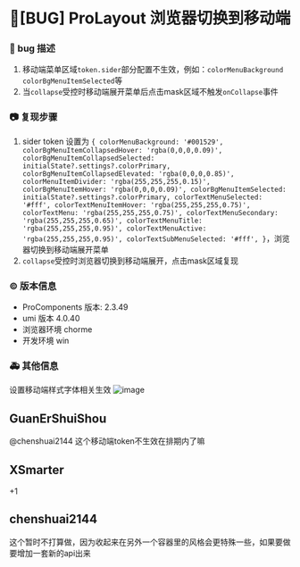 # 🐛[BUG] ProLayout 浏览器切换到移动端

### 🐛 bug 描述

1. 移动端菜单区域`token.sider`部分配置不生效，例如：`colorMenuBackground` `colorBgMenuItemSelected`等
2. 当`collapse`受控时移动端展开菜单后点击mask区域不触发`onCollapse`事件

### 📷 复现步骤

1. sider token 设置为 `{
          colorMenuBackground: '#001529',
        colorBgMenuItemCollapsedHover: 'rgba(0,0,0,0.09)',
        colorBgMenuItemCollapsedSelected: initialState?.settings?.colorPrimary,
        colorBgMenuItemCollapsedElevated: 'rgba(0,0,0,0.85)',
        colorMenuItemDivider: 'rgba(255,255,255,0.15)',
        colorBgMenuItemHover: 'rgba(0,0,0,0.09)',
        colorBgMenuItemSelected: initialState?.settings?.colorPrimary,
        colorTextMenuSelected: '#fff',
        colorTextMenuItemHover: 'rgba(255,255,255,0.75)',
        colorTextMenu: 'rgba(255,255,255,0.75)',
        colorTextMenuSecondary: 'rgba(255,255,255,0.65)',
        colorTextMenuTitle: 'rgba(255,255,255,0.95)',
        colorTextMenuActive: 'rgba(255,255,255,0.95)',
        colorTextSubMenuSelected: '#fff',
}`，浏览器切换到移动端展开菜单
2. `collapse`受控时浏览器切换到移动端展开，点击mask区域复现

### © 版本信息

- ProComponents 版本: 2.3.49
- umi 版本 4.0.40
- 浏览器环境 chorme
- 开发环境 win

### 🚑 其他信息

设置移动端样式字体相关生效
![image](https://user-images.githubusercontent.com/34082148/210510282-b19046ef-182e-48d8-b329-585eb038a0b4.png)

## GuanErShuiShou

@chenshuai2144 这个移动端token不生效在排期内了嘛

## XSmarter

+1

## chenshuai2144

这个暂时不打算做，因为收起来在另外一个容器里的风格会更特殊一些，如果要做要增加一套新的api出来
